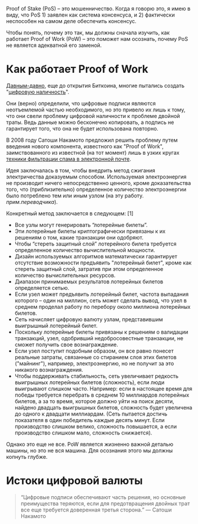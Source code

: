  

Proof of Stake (PoS) – это мошенничество. Когда я говорю это, я имею в виду, что PoS 1) заявлен как система консенсуса, и 2) фактически неспособен на самом деле обеспечить консенсус.

Чтобы понять, почему это так, мы должны сначала изучить, как работает Proof of Work (PoW) – это поможет нам осознать, почему PoS не является адекватной его заменой.

<h1 id="%D0%BA%D0%B0%D0%BA-%D1%80%D0%B0%D0%B1%D0%BE%D1%82%D0%B0%D0%B5%D1%82-proof-of-work">Как работает Proof of Work</h1>

[Давным-давно](https://youtube.com/playlist?list=PLfCndTr__6HfnWzqQxso2Jh8AtlhCy3wf), еще до открытия Биткоина, многие пытались создать "[цифровую наличность](https://www.21ideas.org/theory-philosophy-digital-gold-or-ecash/)".

Они (верно) определили, что цифровые подписи являются неотъемлемой частью необходимого, но это привело их лишь к тому, что они свели проблему цифровой наличности к проблеме двойной траты. Ведь данные можно бесконечно копировать, а подпись не гарантирует того, что она не будет использована повторно.

В 2008 году Сатоши Накамото предложил решить проблему путем введения нового компонента, известного как "Proof of Work", заимствованного из известной (на тот момент) лишь в узких кругах [техники фильтрации спама в электронной почте](http://www.hashcash.org/papers/hashcash.pdf).

Идея заключалась в том, чтобы внедрить метод сжигания электричества доказуемым способом. Используемая электроэнергия не производит ничего непосредственно ценного, кроме доказательства того, что (приблизительно) определенное количество электроэнергии было потреблено тем или иным узлом (на эту работу. _прим.переводчика_).

Конкретный метод заключается в следующем: \[1\]

*   Все узлы могут генерировать “лотерейные билеты”.
*   Эти лотерейные билеты криптографически привязаны к их решениям о том, какие транзакции они одобряют.
*   Чтобы “стереть защитный слой” лотерейного билета требуется определенное количество вычислительной мощности.
*   Дизайн используемых алгоритмов математически гарантирует отсутствие возможности предъявить "лотерейный билет", кроме как стереть защитный слой, затратив при этом определенное количество вычислительных ресурсов.
*   Диапазон принимаемых результатов лотерейных билетов определяется сетью.
*   Если узел может предъявить лотерейный билет, частота выпадания которого – один на миллион, сеть может сделать вывод, что узел в среднем проделал работу по перебору около миллиона лотерейных билетов.
*   Сеть начисляет цифровую валюту узлам, представившим выигрышный лотерейный билет.
*   Поскольку лотерейные билеты привязаны к решениям о валидации транзакций, узел, одобривший недобросовестные транзакции, не сможет получить свое вознаграждение.
*   Если узел поступит подобным образом, он все равно понесет реальные затраты, связанные со стиранием слоя этих билетов ("майнинг"), например, электроэнергию, но не получит за это никакого вознаграждения.
*   Чтобы поддерживать стабильность, сеть увеличивает редкость выигрышных лотерейных билетов (сложность), если люди выигрывают слишком часто. Например: если в настоящее время для победы требуется перебрать в среднем 10 миллиардов лотерейных билетов, а за то время, которое должно уйти на поиск десяти, найдено двадцать выигрышных билетов, сложность будет увеличена до одного к двадцати миллиардам. (Сеть пытается достичь показателя в один победитель каждые десять минут. Если производство слишком велико, сложность повышается, а если производство слишком мало, сложность снижается).

Однако это еще не все. PoW является жизненно важной деталью машины, но это не вся машина. Для осознания этого мы должны копнуть глубже.

<h1 id="%D0%B8%D1%81%D1%82%D0%BE%D0%BA%D0%B8-%D1%86%D0%B8%D1%84%D1%80%D0%BE%D0%B2%D0%BE%D0%B9-%D0%B2%D0%B0%D0%BB%D1%8E%D1%82%D1%8B">Истоки цифровой валюты</h1>

<blockquote class="kg-blockquote-alt">“Цифровые подписи обеспечивают часть решения, но основные преимущества теряются, если для предотвращения двойных трат все еще требуется доверенная третья сторона.” — Сатоши Накамото</blockquote>
